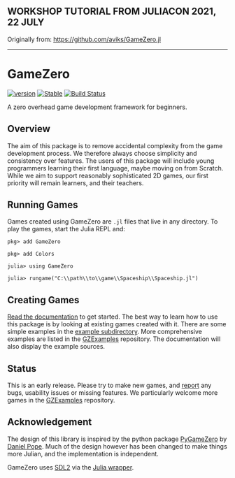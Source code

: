## WORKSHOP TUTORIAL FROM JULIACON 2021, 22 JULY
Originally from: https://github.com/aviks/GameZero.jl



-------------------------------------------------------------------------------------------------------

# GameZero

[![version](https://juliahub.com/docs/GameZero/version.svg)](https://juliahub.com/ui/Packages/GameZero/tTDGf)
[![Stable](https://img.shields.io/badge/docs-stable-blue.svg)](https://juliahub.com/docs/GameZero/tTDGf/)
[![Build Status](https://travis-ci.org/aviks/GameZero.jl.svg?branch=master)](https://travis-ci.com/aviks/GameZero.jl)

A zero overhead game development framework for beginners.

## Overview
The aim of this package is to remove accidental complexity from the game development process. We therefore always choose simplicity and consistency over features. The users of this package will include young programmers learning their first language, maybe moving on from Scratch. While we aim to support reasonably sophisticated 2D games, our first priority will remain learners, and their teachers.

## Running Games

Games created using GameZero are `.jl` files that live in any directory. 
To play the games, start the Julia REPL and:

```
pkg> add GameZero

pkg> add Colors

julia> using GameZero

julia> rungame("C:\\path\\to\\game\\Spaceship\\Spaceship.jl")

```

## Creating Games
[Read the documentation](https://juliahub.com/docs/GameZero/tTDGf/) to get started. The best way to learn how to use this package is by looking at existing games created with it. There are some simple examples in the [example subdirectory](https://github.com/aviks/GameZero.jl/tree/master/example/BasicGame). More comprehensive examples are listed in the [GZExamples](https://github.com/SquidSinker/GZExamples) repository. The documentation will also display the example sources. 

## Status
This is an early release. Please try to make new games, and [report](https://github.com/aviks/GameZero.jl/issues) any bugs, usability issues or missing features. We particularly welcome more games in the [GZExamples](https://github.com/SquidSinker/GZExamples) repository.

## Acknowledgement
The design of this library is inspired by the python package [PyGameZero](https://pygame-zero.readthedocs.io) by [Daniel Pope](https://github.com/lordmauve). Much of the design however has been changed to make things more Julian, and the implementation is independent.

GameZero uses [SDL2](https://www.libsdl.org/) via the [Julia wrapper](https://github.com/jonathanBieler/SimpleDirectMediaLayer.jl).
